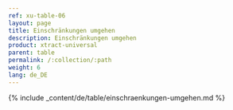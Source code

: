 ```yaml
---
ref: xu-table-06
layout: page
title: Einschränkungen umgehen
description: Einschränkungen umgehen
product: xtract-universal
parent: table
permalink: /:collection/:path
weight: 6
lang: de_DE
---
```


{% include _content/de/table/einschraenkungen-umgehen.md  %}



